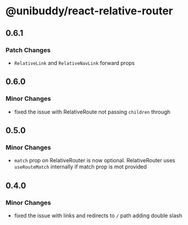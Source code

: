 # @unibuddy/react-relative-router

## 0.6.1

### Patch Changes

- `RelativeLink` and `RelativeNavLink` forward props

## 0.6.0

### Minor Changes

- fixed the issue with RelativeRoute not passing `children` through

## 0.5.0

### Minor Changes

- `match` prop on RelativeRouter is now optional. RelativeRouter uses `useRouteMatch` internally if match prop is mot provided

## 0.4.0

### Minor Changes

- fixed the issue with links and redirects to `/` path adding double slash
